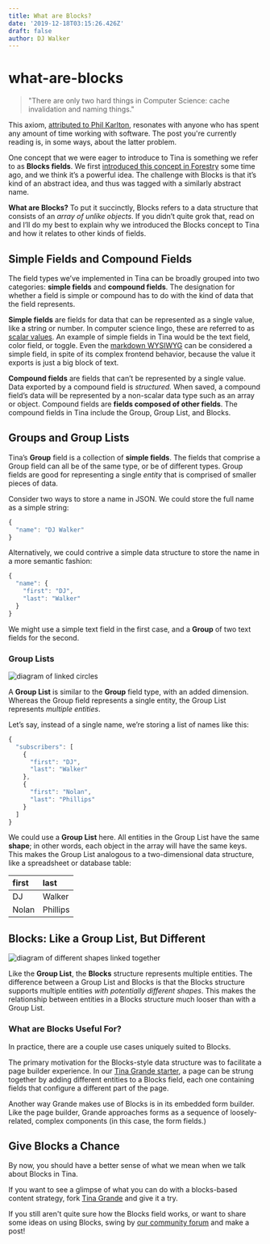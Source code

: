 ```yaml
---
title: What are Blocks?
date: '2019-12-18T03:15:26.426Z'
draft: false
author: DJ Walker
---
```


# what-are-blocks

> "There are only two hard things in Computer Science: cache invalidation and naming things."

This axiom, [attributed to Phil Karlton](http://www.tbray.org/ongoing/When/200x/2005/12/23/UPI), resonates with anyone who has spent any amount of time working with software. The post you're currently reading is, in some ways, about the latter problem.

One concept that we were eager to introduce to Tina is something we refer to as **Blocks fields**. We first [introduced this concept in Forestry](https://forestry.io/blog/sawmill-layout-composer-for-hugo-and-forestry/) some time ago, and we think it’s a powerful idea. The challenge with Blocks is that it’s kind of an abstract idea, and thus was tagged with a similarly abstract name.

**What are Blocks?** To put it succinctly, Blocks refers to a data structure that consists of an _array of unlike objects_. If you didn’t quite grok that, read on and I’ll do my best to explain why we introduced the Blocks concept to Tina and how it relates to other kinds of fields.

## Simple Fields and Compound Fields

The field types we’ve implemented in Tina can be broadly grouped into two categories: **simple fields** and **compound fields**. The designation for whether a field is simple or compound has to do with the kind of data that the field represents.

**Simple fields** are fields for data that can be represented as a single value, like a string or number. In computer science lingo, these are referred to as [scalar values](https://softwareengineering.stackexchange.com/questions/238033/what-does-it-mean-when-data-is-scalar). An example of simple fields in Tina would be the text field, color field, or toggle. Even the [markdown WYSIWYG](https://github.com/taylorux/tinacms.org/tree/ec3e5c1e5736454379815f45595441bd79d85a2d/docs/fields/markdown/README.md) can be considered a simple field, in spite of its complex frontend behavior, because the value it exports is just a big block of text.

**Compound fields** are fields that can’t be represented by a single value. Data exported by a compound field is _structured._ When saved, a compound field’s data will be represented by a non-scalar data type such as an array or object. Compound fields are **fields composed of other fields**. The compound fields in Tina include the Group, Group List, and Blocks.

## Groups and Group Lists

Tina’s **Group** field is a collection of **simple fields**. The fields that comprise a Group field can all be of the same type, or be of different types. Group fields are good for representing a single _entity_ that is comprised of smaller pieces of data.

Consider two ways to store a name in JSON. We could store the full name as a simple string:

```javascript
{
  "name": "DJ Walker"
}
```

Alternatively, we could contrive a simple data structure to store the name in a more semantic fashion:

```javascript
{
  "name": {
    "first": "DJ",
    "last": "Walker"
  }
}
```

We might use a simple text field in the first case, and a **Group** of two text fields for the second.

### Group Lists

![diagram of linked circles](https://github.com/taylorux/tinacms.org/tree/ec3e5c1e5736454379815f45595441bd79d85a2d/img/blog/fig-group-grouplist.svg)

A **Group List** is similar to the **Group** field type, with an added dimension. Whereas the Group field represents a single entity, the Group List represents _multiple entities_.

Let’s say, instead of a single name, we’re storing a list of names like this:

```javascript
{
  "subscribers": [
    {
      "first": "DJ",
      "last": "Walker"
    },
    {
      "first": "Nolan",
      "last": "Phillips"
    }
  ]
}
```

We could use a **Group List** here. All entities in the Group List have the same **shape**; in other words, each object in the array will have the same keys. This makes the Group List analogous to a two-dimensional data structure, like a spreadsheet or database table:

| **first** | **last** |
| :--- | :--- |
| DJ | Walker |
| Nolan | Phillips |

## Blocks: Like a Group List, But Different

![diagram of different shapes linked together](https://github.com/taylorux/tinacms.org/tree/ec3e5c1e5736454379815f45595441bd79d85a2d/img/blog/fig-blocks.svg)

Like the **Group List**, the **Blocks** structure represents multiple entities. The difference between a Group List and Blocks is that the Blocks structure supports multiple entities _with potentially different shapes_. This makes the relationship between entities in a Blocks structure much looser than with a Group List.

### What are Blocks Useful For?

In practice, there are a couple use cases uniquely suited to Blocks.

The primary motivation for the Blocks-style data structure was to facilitate a page builder experience. In our [Tina Grande starter](https://github.com/tinacms/tina-starter-grande), a page can be strung together by adding different entities to a Blocks field, each one containing fields that configure a different part of the page.

Another way Grande makes use of Blocks is in its embedded form builder. Like the page builder, Grande approaches forms as a sequence of loosely-related, complex components \(in this case, the form fields.\)

## Give Blocks a Chance

By now, you should have a better sense of what we mean when we talk about Blocks in Tina.

If you want to see a glimpse of what you can do with a blocks-based content strategy, fork [Tina Grande](https://github.com/tinacms/tina-starter-grande) and give it a try.

If you still aren't quite sure how the Blocks field works, or want to share some ideas on using Blocks, swing by [our community forum](https://community.tinacms.org/) and make a post!

